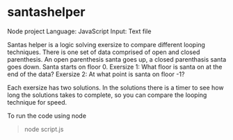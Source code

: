﻿# santashelper
 
 Node project
 Language: JavaScript
 Input: Text file
 
Santas helper is a logic solving exersize to compare different looping techniques. There is one set of data comprised of open and closed parenthesis. An open parenthesis santa goes up, a closed parenthasis santa goes down. Santa starts on floor 0.
Exersize 1: What floor is santa on at the end of the data?
Exersize 2: At what point is santa on floor -1?

Each exersize has two solutions. In the solutions there is a timer to see how long the solutions takes to complete, so you can compare the looping technique for speed.

To run the code using node 
>node script.js
